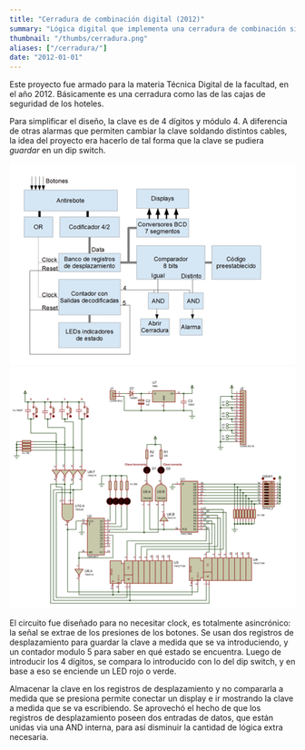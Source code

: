 ```yaml
---
title: "Cerradura de combinación digital (2012)"
summary: "Lógica digital que implementa una cerradura de combinación similar a la usada en hoteles."
thumbnail: "/thumbs/cerradura.png"
aliases: ["/cerradura/"]
date: "2012-01-01"
---
```


Este proyecto fue armado para la materia Técnica Digital de la facultad, en el año 2012. Básicamente es una cerradura como las de las cajas de seguridad de los hoteles.

Para simplificar el diseño, la clave es de 4 dígitos y módulo 4. A diferencia de otras alarmas que permiten cambiar la clave soldando distintos cables, la idea del proyecto era hacerlo de tal forma que la clave se pudiera *guardar* en un dip switch.

![Diagrama de bloques cerradura](/images/td-diagbloques.png)
![Esquemático cerradura](/images/td-esquema.png)

El circuito fue diseñado para no necesitar clock, es totalmente asincrónico: la señal se extrae de los presiones de los botones. Se usan dos registros de desplazamiento para guardar la clave a medida que se va introduciendo, y un contador modulo 5 para saber en qué estado se encuentra. Luego de introducir los 4 dígitos, se compara lo introducido con lo del dip switch, y en base a eso se enciende un LED rojo o verde. 

Almacenar la clave en los registros de desplazamiento y no compararla a medida que se presiona permite conectar un display e ir mostrando la clave a medida que se va escribiendo. Se aprovechó el hecho de que los registros de desplazamiento poseen dos entradas de datos, que están unidas via una AND interna, para así disminuir la cantidad de lógica extra necesaria.

